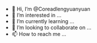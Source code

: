 - 👋 Hi, I’m @Coreadlengyuanyuan
- 👀 I’m interested in ...
- 🌱 I’m currently learning ...
- 💞️ I’m looking to collaborate on ...
- 📫 How to reach me ...

<!---
Coreadlengyuanyuan/Coreadlengyuanyuan is a ✨ special ✨ repository because its `README.md` (this file) appears on your GitHub profile.
You can click the Preview link to take a look at your changes.
--->
